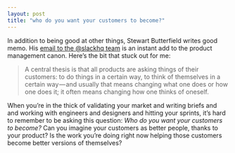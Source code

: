 ```yaml
---
layout: post
title: "who do you want your customers to become?"
---
```


In addition to being good at other things, Stewart Butterfield writes good memo. His <a href="https://medium.com/medium-long/4c59524d650d">email to the @slackhq team</a> is an instant add to the product management canon. Here’s the bit that stuck out for me:

> A central thesis is that all products are asking things of their customers: to do things in a certain way, to think of themselves in a certain way — and usually that means changing what one does or how one does it; it often means changing how one thinks of oneself.

When you’re in the thick of validating your market and writing briefs and and working with engineers and designers and hitting your sprints, it’s hard to remember to be asking this question: *Who do you want your customers to become?* Can you imagine your customers as better people, thanks to your product? Is the work you’re doing right now helping those customers become better versions of themselves?
